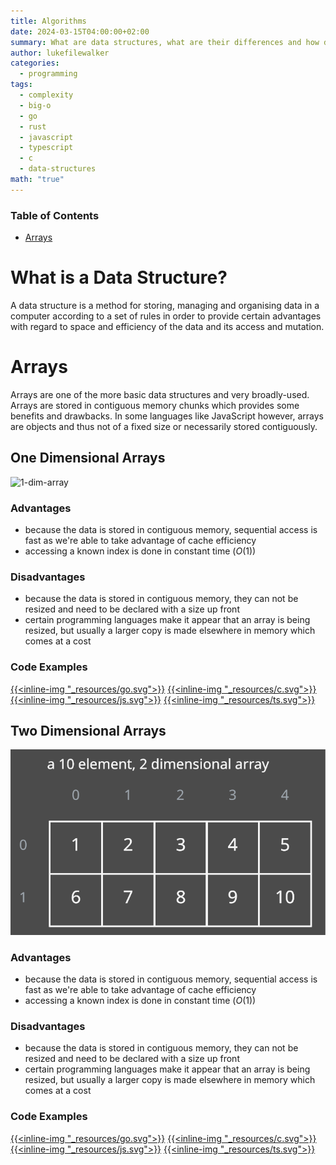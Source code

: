 ```yaml
---
title: Algorithms
date: 2024-03-15T04:00:00+02:00
summary: What are data structures, what are their differences and how do we use them optimally.
author: lukefilewalker
categories:
  - programming
tags:
  - complexity
  - big-o
  - go
  - rust
  - javascript
  - typescript
  - c
  - data-structures
math: "true"
---
```

### Table of Contents

- [Arrays](#arrays)

# What is a Data Structure?

A data structure is a method for storing, managing and organising data in a computer according to a set of rules in order to provide certain advantages with regard to space and efficiency of the data and its access and mutation.

# Arrays

Arrays are one of the more basic data structures and very broadly-used. Arrays are stored in contiguous memory chunks which provides some benefits and drawbacks. In some languages like JavaScript however, arrays are objects and thus not of a fixed size or necessarily stored contiguously.

## One Dimensional Arrays

![1-dim-array](1-dim-array.svg)

### Advantages

- because the data is stored in contiguous memory, sequential access is fast as we're able to take advantage of cache efficiency
- accessing a known index is done in constant time ($O(1)$)

### Disadvantages

- because the data is stored in contiguous memory, they can not be resized and need to be declared with a size up front
- certain programming languages make it appear that an array is being resized, but usually a larger copy is made elsewhere in memory which comes at a cost

### Code Examples

[{{<inline-img "_resources/go.svg">}}](https://github.com/claudemuller/data-structures/tree/master/arrays/go)
[{{<inline-img "_resources/c.svg">}}](https://github.com/claudemuller/data-structures/tree/master/arrays/c)
[{{<inline-img "_resources/js.svg">}}](https://github.com/claudemuller/data-structures/tree/master/arrays/js)
[{{<inline-img "_resources/ts.svg">}}](https://github.com/claudemuller/data-structures/tree/master/arrays/ts)

## Two Dimensional Arrays


![2-dim-array](_resources/2-dim-array.svg)

### Advantages

- because the data is stored in contiguous memory, sequential access is fast as we're able to take advantage of cache efficiency
- accessing a known index is done in constant time ($O(1)$)

### Disadvantages

- because the data is stored in contiguous memory, they can not be resized and need to be declared with a size up front
- certain programming languages make it appear that an array is being resized, but usually a larger copy is made elsewhere in memory which comes at a cost

### Code Examples

[{{<inline-img "_resources/go.svg">}}](https://github.com/claudemuller/data-structures/tree/master/arrays/go)
[{{<inline-img "_resources/c.svg">}}](https://github.com/claudemuller/data-structures/tree/master/arrays/c)
[{{<inline-img "_resources/js.svg">}}](https://github.com/claudemuller/data-structures/tree/master/arrays/js)
[{{<inline-img "_resources/ts.svg">}}](https://github.com/claudemuller/data-structures/tree/master/arrays/ts)

